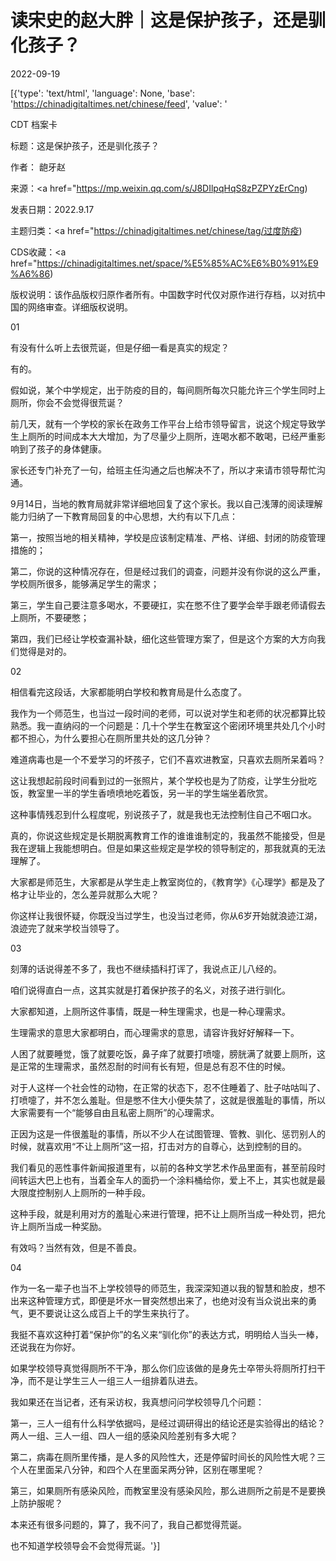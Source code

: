 # 读宋史的赵大胖｜这是保护孩子，还是驯化孩子？

2022-09-19

[{'type': 'text/html', 'language': None, 'base': 'https://chinadigitaltimes.net/chinese/feed', 'value': '

CDT 档案卡

标题：这是保护孩子，还是驯化孩子？

作者： 龅牙赵

来源：<a href="https://mp.weixin.qq.com/s/J8DIlpqHqS8zPZPYzErCng)

发表日期：2022.9.17

主题归类：<a href="https://chinadigitaltimes.net/chinese/tag/过度防疫)

CDS收藏：<a href="https://chinadigitaltimes.net/space/%E5%85%AC%E6%B0%91%E9%A6%86)

版权说明：该作品版权归原作者所有。中国数字时代仅对原作进行存档，以对抗中国的网络审查。详细版权说明。





01

有没有什么听上去很荒诞，但是仔细一看是真实的规定？

有的。

假如说，某个中学规定，出于防疫的目的，每间厕所每次只能允许三个学生同时上厕所，你会不会觉得很荒诞？

前几天，就有一个学校的家长在政务工作平台上给市领导留言，说这个规定导致学生上厕所的时间成本大大增加，为了尽量少上厕所，连喝水都不敢喝，已经严重影响到了孩子的身体健康。

家长还专门补充了一句，给班主任沟通之后也解决不了，所以才来请市领导帮忙沟通。

9月14日，当地的教育局就非常详细地回复了这个家长。我以自己浅薄的阅读理解能力归纳了一下教育局回复的中心思想，大约有以下几点：

第一，按照当地的相关精神，学校是应该制定精准、严格、详细、封闭的防疫管理措施的；

第二，你说的这种情况存在，但是经过我们的调查，问题并没有你说的这么严重，学校厕所很多，能够满足学生的需求；

第三，学生自己要注意多喝水，不要硬扛，实在憋不住了要学会举手跟老师请假去上厕所，不要硬憋；

第四，我们已经让学校查漏补缺，细化这些管理方案了，但是这个方案的大方向我们觉得是对的。

02

相信看完这段话，大家都能明白学校和教育局是什么态度了。

我作为一个师范生，也当过一段时间的老师，可以说对学生和老师的状况都算比较熟悉。我一直纳闷的一个问题是：几十个学生在教室这个密闭环境里共处几个小时都不担心，为什么要担心在厕所里共处的这几分钟？

难道病毒也是一个不爱学习的坏孩子，它们不喜欢进教室，只喜欢去厕所呆着吗？

这让我想起前段时间看到过的一张照片，某个学校也是为了防疫，让学生分批吃饭，教室里一半的学生香喷喷地吃着饭，另一半的学生端坐着欣赏。

这种事情残忍到什么程度呢，别说孩子了，就是我也无法控制住自己不咽口水。

真的，你说这些规定是长期脱离教育工作的谁谁谁制定的，我虽然不能接受，但是我在逻辑上我能想明白。但是如果这些规定是学校的领导制定的，那我就真的无法理解了。

大家都是师范生，大家都是从学生走上教室岗位的，《教育学》《心理学》都是及了格才让毕业的，怎么差异就那么大呢？

你这样让我很怀疑，你既没当过学生，也没当过老师，你从6岁开始就浪迹江湖，浪迹完了就来学校当领导了。

03

刻薄的话说得差不多了，我也不继续插科打诨了，我说点正儿八经的。

咱们说得直白一点，这其实就是打着保护孩子的名义，对孩子进行驯化。

大家都知道，上厕所这件事情，既是一种生理需求，也是一种心理需求。

生理需求的意思大家都明白，而心理需求的意思，请容许我好好解释一下。

人困了就要睡觉，饿了就要吃饭，鼻子痒了就要打喷嚏，膀胱满了就要上厕所，这是正常的生理需求，虽然忍耐的时间有长有短，但是总有忍不住的时候。

对于人这样一个社会性的动物，在正常的状态下，忍不住睡着了、肚子咕咕叫了、打喷嚏了，并不怎么羞耻。但是憋不住大小便失禁了，这就是很羞耻的事情，所以大家需要有一个“能够自由且私密上厕所”的心理需求。

正因为这是一件很羞耻的事情，所以不少人在试图管理、管教、驯化、惩罚别人的时候，就喜欢用“不让上厕所”这一招，打击对方的自尊心，达到控制的目的。

我们看见的恶性事件新闻报道里有，以前的各种文学艺术作品里面有，甚至前段时间转运大巴上也有，当着全车人的面扔一个涂料桶给你，爱上不上，其实也就是最大限度控制别人上厕所的一种手段。

这种手段，就是利用对方的羞耻心来进行管理，把不让上厕所当成一种处罚，把允许上厕所当成一种奖励。

有效吗？当然有效，但是不善良。

04

作为一名一辈子也当不上学校领导的师范生，我深深知道以我的智慧和脸皮，想不出来这种管理方式，即便是坏水一冒突然想出来了，也绝对没有当众说出来的勇气，更不要说让这么成百上千的学生来执行了。

我挺不喜欢这种打着“保护你”的名义来“驯化你”的表达方式，明明给人当头一棒，还说我在为你好。

如果学校领导真觉得厕所不干净，那么你们应该做的是身先士卒带头将厕所打扫干净，而不是让学生三人一组三人一组排着队进去。

我如果还在当记者，还有采访权，我真想问问学校领导几个问题：

第一，三人一组有什么科学依据吗，是经过调研得出的结论还是实验得出的结论？两人一组、三人一组、四人一组的感染风险差别有多大呢？

第二，病毒在厕所里传播，是人多的风险性大，还是停留时间长的风险性大呢？三个人在里面呆八分钟，和四个人在里面呆两分钟，区别在哪里呢？

第三，如果厕所有感染风险，而教室里没有感染风险，那么进厕所之前是不是要换上防护服呢？

本来还有很多问题的，算了，我不问了，我自己都觉得荒诞。

也不知道学校领导会不会觉得荒诞。'}]